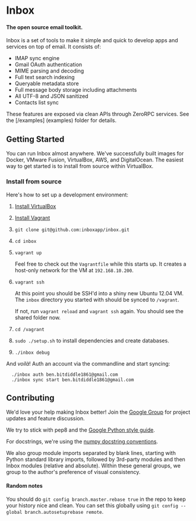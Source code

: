# Inbox

#### The open source email toolkit.


Inbox is a set of tools to make it simple and quick to develop apps and services on top of email. It consists of:

- IMAP sync engine
- Gmail OAuth authentication
- MIME parsing and decoding
- Full text search indexing
- Queryable metadata store
- Full message body storage including attachments
- All UTF-8 and JSON sanitized
- Contacts list sync

These features are exposed via clean APIs through ZeroRPC services. See the [/examples] (examples) folder for details.


## Getting Started

You can run Inbox almost anywhere. We've successfully built images for Docker, VMware Fusion, VirtualBox, AWS, and DigitalOcean. The easiest way to get started is to install from source within VirtualBox.


### Install from source

Here's how to set up a development environment:

1. [Install VirtualBox](https://www.virtualbox.org/wiki/Downloads)

2. [Install Vagrant](http://www.vagrantup.com/downloads.html)

3. `git clone git@github.com:inboxapp/inbox.git`

4. `cd inbox`

5. `vagrant up`

    Feel free to check out the `Vagrantfile` while this starts up. It creates a host-only network for the VM at `192.168.10.200`.

6. `vagrant ssh`

    At this point you should be SSH'd into a shiny new Ubuntu 12.04 VM. The
    `inbox` directory you started with should be synced to `/vagrant`.

    If not, run `vagrant reload` and `vagrant ssh` again. You should see the
    shared folder now.

7. `cd /vagrant`

8. `sudo ./setup.sh` to install dependencies and create databases.

9. `./inbox debug`

And _voilà_! Auth an account via the commandline and start syncing:

```
  ./inbox auth ben.bitdiddle1861@gmail.com
  ./inbox sync start ben.bitdiddle1861@gmail.com
```

## Contributing

We'd love your help making Inbox better! Join the [Google
Group](http://groups.google.com/group/inbox-dev) for project updates and feature
discussion.

We try to stick with pep8 and the [Google Python style
guide](http://google-styleguide.googlecode.com/svn/trunk/pyguide.html).

For docstrings, we're using the [numpy docstring
conventions](https://github.com/numpy/numpy/blob/master/doc/HOWTO_DOCUMENT.rst.txt).

We also group module imports separated by blank lines, starting with Python
standard library imports, followed by 3rd-party modules and then Inbox modules
(relative and absolute). Within these general groups, we group to the author's
preference of visual consistency.

#### Random notes

You should do `git config branch.master.rebase true` in the repo to keep your
history nice and clean. You can set this globally using `git config --global branch.autosetuprebase remote`.
